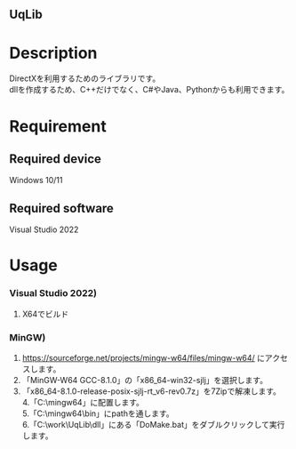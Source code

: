 UqLib
---

# Description

DirectXを利用するためのライブラリです。  
dllを作成するため、C++だけでなく、C#やJava、Pythonからも利用できます。

# Requirement
## Required device

Windows 10/11

## Required software

Visual Studio 2022

# Usage 
### Visual Studio 2022)
1. X64でビルド

### MinGW)
1. https://sourceforge.net/projects/mingw-w64/files/mingw-w64/ にアクセスします。  
2. 「MinGW-W64 GCC-8.1.0」の「x86_64-win32-sjlj」を選択します。  
3. 「x86_64-8.1.0-release-posix-sjlj-rt_v6-rev0.7z」を7Zipで解凍します。  
4.「C:\mingw64」に配置します。  
5.「C:\mingw64\bin」にpathを通します。  
6.「C:\work\UqLib\dll」にある「DoMake.bat」をダブルクリックして実行します。  
